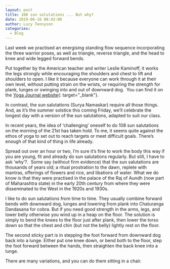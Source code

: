```yaml
---
layout: post
title: 108 sun salutations ... But why?
date: 2019-06-16 08:43:00
author: Lucy Tennyson
categories:
  - Blog
---
```


Last week we practised an energising standing flow sequence incorporating the three warrior poses, as well as triangle, reverse triangle, and the head to knee and wide legged forward bends.

Put together by the American teacher and writer Leslie Kaminoff, it works the legs strongly while encouraging the shoulders and chest to lift and shoulders to open. I like it because everyone can work through it at their own level, without putting strain on the wrists, or requiring the strength for plank, lunges or swinging into and out of downward dog.&nbsp; You can find it on the [Yoga Journal website](https://www.yogajournal.com/videos/upwardly-mobile){: target="_blank"}.

In contrast, the sun salutations (Surya Namaskar) require all those things. And, as it’s the summer solstice this coming Friday, we’ll celebrate the longest day with a version of the sun salutations, adapted to suit our class.

In recent years, the idea of ‘challenging’ oneself to do 108 sun salutations on the morning of the 21st has taken hold. To me, it seems quite against the ethos of yoga to set out to reach targets or meet difficult goals. There’s enough of that kind of thing in life already.

Spread out over an hour or two, I’m sure it’s fine to work the body this way if you are young, fit and already do sun salutations regularly. But still, I have to ask ‘why’?. &nbsp;Some say (without firm evidence) that the sun salutations are thousands of years old; a ritual prostration to the dawn, replete with mantras, offerings of flowers and rice, and libations of water. What we do know is that they were practised in the palace of the Raj of Aundh (now part of Maharashtra state) in the early 20th century from where they were disseminated to the West in the 1920s and 1930s.

I like to do sun salutations from time to time. They usually combine forward bends with downward dog, lunges and lowering from plank into Chaturanga Dandasana for cobra. But if you need good strength in the arms, legs, and lower belly otherwise you wind up in a heap on the floor. The solution is simply to bend the knees to the floor just after plank, then lower the torso down so that the chest and chin (but not the belly) lightly rest on the floor.

The second sticky part is in stepping the foot forward from downward dog back into a lunge. Either put one knee down, or bend both to the floor, step the foot forward between the hands, then straighten the back knee into a lunge.

There are many variations, and you can do them sitting in a chair.